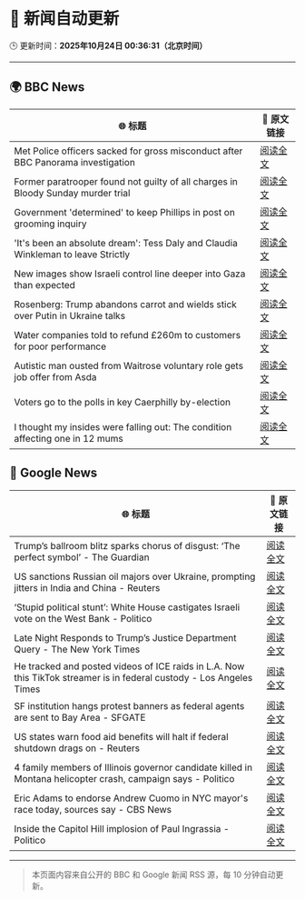 # 🧠 新闻自动更新

🕒 更新时间：**2025年10月24日 00:36:31（北京时间）**

---

## 🌍 BBC News

| 🌐 标题 | 🔗 原文链接 |
|--------|-------------|
| Met Police officers sacked for gross misconduct after BBC Panorama investigation | [阅读全文](https://www.bbc.com/news/articles/cy0kynx59v0o?at_medium=RSS&at_campaign=rss) |
| Former paratrooper found not guilty of all charges in Bloody Sunday murder trial | [阅读全文](https://www.bbc.com/news/articles/c993nlken18o?at_medium=RSS&at_campaign=rss) |
| Government 'determined' to keep Phillips in post on grooming inquiry | [阅读全文](https://www.bbc.com/news/articles/cvgwnqeq5z0o?at_medium=RSS&at_campaign=rss) |
| 'It's been an absolute dream': Tess Daly and Claudia Winkleman to leave Strictly | [阅读全文](https://www.bbc.com/news/articles/cz0x1lr7j92o?at_medium=RSS&at_campaign=rss) |
| New images show Israeli control line deeper into Gaza than expected | [阅读全文](https://www.bbc.com/news/articles/cx2y00g4x29o?at_medium=RSS&at_campaign=rss) |
| Rosenberg: Trump abandons carrot and wields stick over Putin in Ukraine talks | [阅读全文](https://www.bbc.com/news/articles/cnve5532v7yo?at_medium=RSS&at_campaign=rss) |
| Water companies told to refund £260m to customers for poor performance | [阅读全文](https://www.bbc.com/news/articles/cdjrymnx1e8o?at_medium=RSS&at_campaign=rss) |
| Autistic man ousted from Waitrose voluntary role gets job offer from Asda | [阅读全文](https://www.bbc.com/news/articles/c98n53dpzx6o?at_medium=RSS&at_campaign=rss) |
| Voters go to the polls in key Caerphilly by-election | [阅读全文](https://www.bbc.com/news/articles/c993nlyrdglo?at_medium=RSS&at_campaign=rss) |
| I thought my insides were falling out: The condition affecting one in 12 mums | [阅读全文](https://www.bbc.com/news/articles/ckgk0y18mrvo?at_medium=RSS&at_campaign=rss) |

## 📰 Google News

| 🌐 标题 | 🔗 原文链接 |
|--------|-------------|
| Trump’s ballroom blitz sparks chorus of disgust: ‘The perfect symbol’ - The Guardian | [阅读全文](https://news.google.com/rss/articles/CBMiiwFBVV95cUxNRVZuYVpJWkhoa2htWWVndUdUdC1IRmpJemRKN1d6bFRTMWNXVzg2d2M5M3ZxUEVQSzdvZVZPZmh5aWxLclJOU0hBVUF5NnEydjQ4WWVnUWpkSndfbUh5ZkVZV285V09WX05FazhqTHFhZERGWFgzaUdaYmw2cjJVbjVvcklvZ0pia1lJ?oc=5) |
| US sanctions Russian oil majors over Ukraine, prompting jitters in India and China - Reuters | [阅读全文](https://news.google.com/rss/articles/CBMivwFBVV95cUxNeDhJUzB6MnJGSGtWN3owZ3NPVW1aTGhzdThNZTRQc05zZ2lEMkxQTFU4ZjFkQ2N2NVpJdXVLYVEyTUUwRkk5MjRXQ0xnNGt2ZkRrNGpjSmVvTGZ1S2xTZGtxNFNUYXZQUE01QzYwbWE3VjZXZmVOY0pyQW5IUnJXYlNILTRLWE9KLUE3OGdaOTNoUWF3QjZUVmx5dVRFNDI0elQ3cXVRblZHVzF3QVhjSmUteFpoSmpkUm13aW1SVQ?oc=5) |
| ‘Stupid political stunt’: White House castigates Israeli vote on the West Bank - Politico | [阅读全文](https://news.google.com/rss/articles/CBMihAFBVV95cUxPMkV4ZkRwTXFjUjVrRk9IRDA1YXE2ZFljVFVUcW9icXkxelh3cU5CZC0zLTh1UDBTRkVvWlNlMHhJSks0cnUzbmRoV2xXbXQ1QWc1YXNJbTVmRGk3SmNoTVU0em42R2xuWXJSSC14dDJiel96Q05oLVVaZFNUZ3hCNmxOb1M?oc=5) |
| Late Night Responds to Trump’s Justice Department Query - The New York Times | [阅读全文](https://news.google.com/rss/articles/CBMilgFBVV95cUxONG9nM2UyWVU5cjJCR2VKdF96NDdDM3V6WjQ0bnFtVmlRNnlKZ194Z1FpNnRQWmNodEhsclk3RmpfUTFTdHJFVlZsSUZ5NTV4RldBVVRsdThGb2gyeDNWS2RXNTlqVXhhRzR6MEFFeUUxSjdYcGtzdFVXVmdmcVdjZnk3S2phc1NOckpMT2RaUUE4VGVwdGc?oc=5) |
| He tracked and posted videos of ICE raids in L.A. Now this TikTok streamer is in federal custody - Los Angeles Times | [阅读全文](https://news.google.com/rss/articles/CBMigAFBVV95cUxPVmU0bnNGVHZrOUk0cTVMOHR0TVNHdUNqMUxGYmo4N2E2YnpJQ2ZqZEFpQkFoVTNXWTdnaU5saGxkMkFPTjM0Y1NfM0R0Z1k4akJQMG5EOXNsUUJGQ05hTTl5WEFrWFRoQlB2VG13LTBoX3Q4bVRpY3lheDlRZC1pNQ?oc=5) |
| SF institution hangs protest banners as federal agents are sent to Bay Area - SFGATE | [阅读全文](https://news.google.com/rss/articles/CBMipwFBVV95cUxOdE9rbGtGRXZ2WkNoaG1PSDdnNXlGaWRUalpPb29xZ1dIb3lvUlg3MWs1TjV1NHN0ZUlfUEE0bElwcXc0MFBqMmJUbGdjOFVucW1JUVVTekxfZWpybGtQNUxkQTdJLURRWnA0N0Q2T2dKXzFmZzIwLUNyNEFsRzBYNEZoYXRCdUZoc0Jvc1BfYllSczlkQzBpUTRlZGJmTTV2Y1hlTHN6bw?oc=5) |
| US states warn food aid benefits will halt if federal shutdown drags on - Reuters | [阅读全文](https://news.google.com/rss/articles/CBMiwwFBVV95cUxNYVR1eTZ5aG9KRkJlekhVYXFaa2RFVGpfM25kYklRaW83LTQ1X3hERXdjb3FlYWowLVB5WHFWV1I1WS1KampjUUoyNXhwVG1MdVZlOTdJNkx4MmpCbDRGVmk5RFhYUmdtbEp4MVhMYXR2V1VycWJMNmthMXQ5d3RyZTN0YmZza2FaZGpsa1BYUGtsazVyV01zUEFISWNvWkJfRXBfYjM1MG5mVDRFZmJ4cGg5ektnellDcll0ZVV6XzJpWVk?oc=5) |
| 4 family members of Illinois governor candidate killed in Montana helicopter crash, campaign says - Politico | [阅读全文](https://news.google.com/rss/articles/CBMikwFBVV95cUxNdGJOcUZCNFQ5VXBULU05ZDdfd2VQNVJOSWdTQ1JCWWJRMFpubXFHQUxBM3B3RnZoNHRpVThFVTloNjdIMTBrZWJsUFliZnBhdzdWOWo2ckhrSnAxWUhNVlFXQ0hsRFdGbXpuelBHOTdkS3dpWXJQVFkxd2hfTEhoRlJpSEpvdnNzMm5YR21id2Z0SnM?oc=5) |
| Eric Adams to endorse Andrew Cuomo in NYC mayor's race today, sources say - CBS News | [阅读全文](https://news.google.com/rss/articles/CBMigwFBVV95cUxNQ1EwYzJzUUlLU3Y0OHd5c3Y1OEVDTE9qNWl4YW5YUFFqSVVCa3hJUGtVVWhZdHRoUXNBMXM3LVNnblhHMWQyekJDNm1Ub0Jlc1ZSUjNTcTExMnpBNHJiLXBkMkZqRnFjUjItTXFlMDFvZlRZeVJ5R2ZPWDN5eXgwWC1mbw?oc=5) |
| Inside the Capitol Hill implosion of Paul Ingrassia - Politico | [阅读全文](https://news.google.com/rss/articles/CBMiogFBVV95cUxNSm5aMW00dEtBSWU2cDBYSjliWkpfOWNiMDdjZ3NxRHVmeTN3ZHFzSUttXzRKNEhJNS1nTDBzVGlCUEU2bjJqdEhQVTJ6MlhsQm13SUh6SGNFWVNPLWdaWEV1SXNQOVEwb0ZyYjQwTE9iekdzN0FkamRqT014ZTBidlRZdnk5Z3hNUDNCT0kwMmlqdDBNTzM2eFBPN3hFNmhZdGc?oc=5) |

---
> 本页面内容来自公开的 BBC 和 Google 新闻 RSS 源，每 10 分钟自动更新。